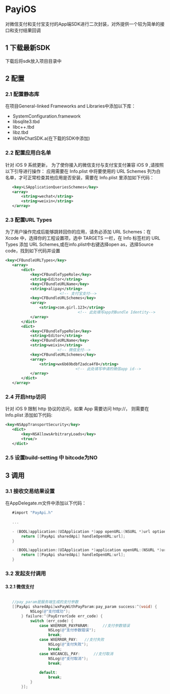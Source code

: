 # PayiOS
对微信支付和支付宝支付的App端SDK进行二次封装，对外提供一个较为简单的接口和支付结果回调

## 1 下载最新SDK

下载后将sdk放入项目目录中

## 2 配置

### 2.1 配置静态库

在项目General-linked Frameworks and Libraries中添加以下库：

 - SystemConfiguration.framework
 - libsqlite3.tbd
 - libc++.tbd
 - libz.tbd
 - libWeChatSDK.a(在下载的SDK中添加)

 ### 2.2 配置应用白名单
 针对 iOS 9 系统更新， 为了使你接入的微信支付与支付宝支付兼容 iOS 9 ,请按照以下引导进行操作： 应用需要在 Info.plist 中将要使用的 URL Schemes 列为白名单，才可正常检查其他应用是否安装，需要在 Info.plist 里添加如下代码：
 
 ```xml
 	<key>LSApplicationQueriesSchemes</key>
    <array>
        <string>wechat</string>
        <string>weixin</string>
    </array>
 ```
 
 ### 2.3 配置URL Types
 为了用户操作完成后能够跳转回你的应用，请务必添加 URL Schemes：在 Xcode 中，选择你的工程设置项，选中 TARGETS 一栏，在 Info 标签栏的 URL Types 添加 URL Schemes,或在info.plist中右键选择open as，选择Source code，找到如下代码并设置
 
 ```xml
 <key>CFBundleURLTypes</key>
    <array>
        <dict>
            <key>CFBundleTypeRole</key>
            <string>Editor</string>
            <key>CFBundleURLName</key>
            <string>alipay</string>   
                         <!-- 支付宝支付-->
            <key>CFBundleURLSchemes</key>
            <array>
                <string>com.girl.123</string>
                                 <!-- 此处填写app的Bundle Identity-->
            </array>
        </dict>
        <dict>
            <key>CFBundleTypeRole</key>
            <string>Editor</string>
            <key>CFBundleURLName</key>
            <string>weixin</string>
                        <!-- 微信支付-->
            <key>CFBundleURLSchemes</key>
            <array>
                <string>wx6b69bdbf2adca4f8</string>
                                <!-- 此处填写申请的微信app id-->
            </array>
        </dict>
    </array>
 ```
 
 ### 2.4 开启http访问
 针对 iOS 9 限制 http 协议的访问，如果 App 需要访问 http://， 则需要在 Info.plist 添加如下代码:
 
 ```xml
 <key>NSAppTransportSecurity</key>
	<dict>
    	<key>NSAllowsArbitraryLoads</key>
    	<true/>
	</dict>
 ```
 
 ### 2.5 设置build-setting 中 bitcode为NO
 
 ## 3 调用
 
 ### 3.1 接收交易结果设置
 
 在AppDelegate.m文件中添加以下代码：
 
 ```objective-c
 	#import "PayApi.h"
 	
 	...
 	
 	- (BOOL)application:(UIApplication *)app openURL:(NSURL *)url options:(NSDictionary<NSString *,id> *)options{
    	return [[PayApi sharedApi] handleOpenURL:url];
	}

	- (BOOL)application:(UIApplication *)application openURL:(NSURL *)url sourceApplication:(NSString *)sourceApplication annotation:(id)annotation {
    	return [[PayApi sharedApi] handleOpenURL:url];
	}
 ```
 
 ### 3.2 发起支付调用
 
 #### 3.2.1 微信支付
 
 ```objective-c
 
 	//pay_param是服务端生成的支付参数
 	[[PayApi sharedApi]wxPayWithPayParam:pay_param success:^(void) {
            NSLog(@"支付成功");
        } failure:^(PayErrorCode err_code) {
            switch (err_code) {
                case WXERROR_PAYPARAM:      //支付参数错误
                    NSLog(@"支付参数错误");
                    break;
                case WXERROR_PAY:   //支付失败
                    NSLog(@"支付失败");
                    break;
                case WXCANCEL_PAY:      //支付取消
                    NSLog(@"支付取消");
                    break;
                    
                default:
                    break;
            }
        }];

 ```